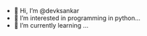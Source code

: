 - 👋 Hi, I’m @devksankar
- 👀 I’m interested in programming in python...
- 🌱 I’m currently learning ...

<!---
devksankar/devksankar is a ✨ special ✨ repository because its `README.md` (this file) appears on your GitHub profile.
You can click the Preview link to take a look at your changes.
--->
